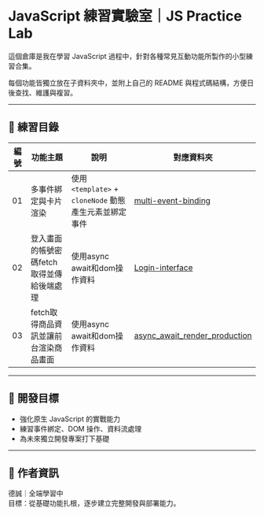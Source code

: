 # JavaScript 練習實驗室｜JS Practice Lab

這個倉庫是我在學習 JavaScript 過程中，針對各種常見互動功能所製作的小型練習合集。

每個功能皆獨立放在子資料夾中，並附上自己的 README 與程式碼結構，方便日後查找、維護與複習。

---

## 📁 練習目錄

| 編號 | 功能主題 | 說明 | 對應資料夾 |
|------|----------|------|-------------|
| 01 | 多事件綁定與卡片渲染 | 使用 `<template>` + `cloneNode` 動態產生元素並綁定事件 | [multi-event-binding](./js_bootstrap_practice-lab/multi-event-binding) |
| 02 | 登入畫面的帳號密碼fetch取得並傳給後端處理 | 使用async await和dom操作資料  | [Login-interface](./js_bootstrap_practice-lab/Login-interface) |
| 03 | fetch取得商品資訊並讓前台渲染商品畫面 | 使用async await和dom操作資料  | [async_await_render_production](./js_bootstrap_practice-lab/async_await_render_production) |
---

## 🧠 開發目標

- 強化原生 JavaScript 的實戰能力
- 練習事件綁定、DOM 操作、資料流處理
- 為未來獨立開發專案打下基礎

---

## 📌 作者資訊

德誠｜全端學習中  
目標：從基礎功能扎根，逐步建立完整開發與部署能力。
